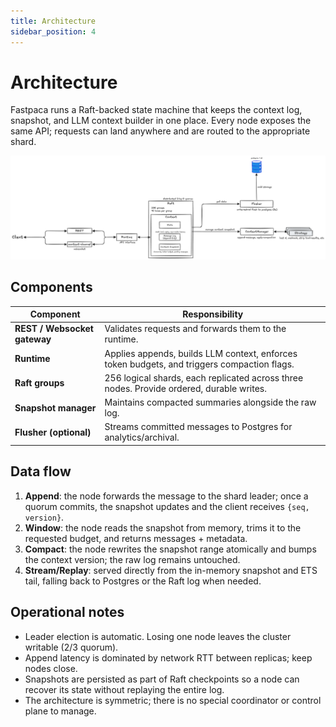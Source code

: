 ```yaml
---
title: Architecture
sidebar_position: 4
---
```


# Architecture

Fastpaca runs a Raft-backed state machine that keeps the context log, snapshot, and LLM context builder in one place. Every node exposes the same API; requests can land anywhere and are routed to the appropriate shard.

![Fastpaca Architecture](./img/architecture.png)

## Components

| Component | Responsibility |
| --- | --- |
| **REST / Websocket gateway** | Validates requests and forwards them to the runtime. |
| **Runtime** | Applies appends, builds LLM context, enforces token budgets, and triggers compaction flags. |
| **Raft groups** | 256 logical shards, each replicated across three nodes.  Provide ordered, durable writes. |
| **Snapshot manager** | Maintains compacted summaries alongside the raw log. |
| **Flusher (optional)** | Streams committed messages to Postgres for analytics/archival. |

## Data flow

1. **Append**: the node forwards the message to the shard leader; once a quorum commits, the snapshot updates and the client receives `{seq, version}`.  
2. **Window**: the node reads the snapshot from memory, trims it to the requested budget, and returns messages + metadata.  
3. **Compact**: the node rewrites the snapshot range atomically and bumps the context version; the raw log remains untouched.  
4. **Stream/Replay**: served directly from the in-memory snapshot and ETS tail, falling back to Postgres or the Raft log when needed.

## Operational notes

- Leader election is automatic. Losing one node leaves the cluster writable (2/3 quorum).  
- Append latency is dominated by network RTT between replicas; keep nodes close.  
- Snapshots are persisted as part of Raft checkpoints so a node can recover its state without replaying the entire log.  
- The architecture is symmetric; there is no special coordinator or control plane to manage.
